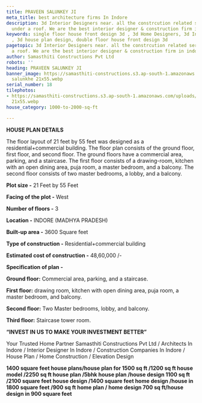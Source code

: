 ```yaml
---
title: PRAVEEN SALUNKEY JI
meta_title: best architecture firms In Indore
description: 3d Interior Designers near. all the constrcution related services in
  under a roof. We are the best interior designer & construction firm in indore.
keywords: single floor house front design 3d , 3d Home Designers, 3d Interior Designers
  , 3d house plan design, double floor house front design 3d
pagetopic: 3d Interior Designers near. all the constrcution related services in under
  a roof. We are the best interior designer & construction firm in indore.
author: Samasthiti Constructions Pvt Ltd
robots: ''
heading: PRAVEEN SALUNKEY JI
banner_image: https://samasthiti-constructions.s3.ap-south-1.amazonaws.com/uploads/praveen
  salunkhe 21x55.webp
serial_number: 18
tilephotos:
- https://samasthiti-constructions.s3.ap-south-1.amazonaws.com/uploads/praveen salunkhe
  21x55.webp
house_category: 1000-to-2000-sq-ft

---
```

**HOUSE PLAN DETAILS**

The floor layout of 21 feet by 55 feet was designed as a residential+commercial building. The floor plan consists of the ground floor, first floor, and second floor. The ground floors have a commercial area, parking, and a staircase. The first floor consists of a drawing-room, kitchen with an open dining area, puja room, a master bedroom, and a balcony. The second floor consists of two master bedrooms, a lobby, and a balcony.

**Plot size -** 21 Feet by 55 Feet

**Facing of the plot -** West

**Number of floors -** 3

**Location -** INDORE (MADHYA PRADESH)

**Built-up area -** 3600 Square feet

**Type of construction -** Residential+commercial building

**Estimated cost of construction -** 48,60,000 /-

**Specification of plan -**

**Ground floor:** Commercial area, parking, and a staircase.

**First floor:** drawing room, kitchen with open dining area, puja room, a master bedroom, and balcony.

**Second floor:** Two Master bedrooms, lobby, and balcony.

**Third floor:** Staircase tower room.

**“INVEST IN US TO MAKE YOUR INVESTMENT BETTER”**

Your Trusted Home Partner Samasthiti Constructions Pvt Ltd / Architects In Indore / Interior Designer In Indore / Construction Companies In Indore / House Plan / Home Construction / Elevation Design

  
**1400 square feet house plans/house plan for 1500 sq ft /1200 sq ft house model /2250 sq ft house plan /5bhk house plan /house design 1100 sq ft /2100 square feet house design /1400 square feet home design /house in 1800 square feet /900 sq ft home plan / home design 700 sq ft/house design in 900 square feet**